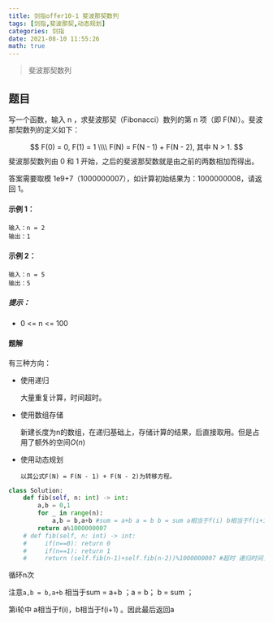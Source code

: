 ```yaml
---
title: 剑指offer10-1 斐波那契数列
tags: [剑指,斐波那契,动态规划]
categories: 剑指
date: 2021-08-10 11:55:26
math: true
---
```


>斐波那契数列

## 题目

写一个函数，输入 n ，求斐波那契（Fibonacci）数列的第 n 项（即 F(N)）。斐波那契数列的定义如下：

$$
F(0) = 0,   F(1) = 1 \\\\
F(N) = F(N - 1) + F(N - 2), 其中 N > 1.
$$
斐波那契数列由 0 和 1 开始，之后的斐波那契数就是由之前的两数相加而得出。

答案需要取模 1e9+7（1000000007），如计算初始结果为：1000000008，请返回 1。

#### 示例 1：

```
输入：n = 2
输出：1
```

#### 示例 2：

```
输入：n = 5
输出：5
```

##### 提示：

- 0 <= n <= 100

#### 题解

有三种方向：

- 使用递归

  大量重复计算，时间超时。

- 使用数组存储

  新建长度为n的数组，在递归基础上，存储计算的结果，后直接取用。但是占用了额外的空间$O(n)$

- 使用动态规划

  `以其公式F(N) = F(N - 1) + F(N - 2)为转移方程。`

```python
class Solution:
    def fib(self, n: int) -> int:
        a,b = 0,1
        for _ in range(n):
            a,b = b,a+b #sum = a+b a = b b = sum a相当于f(i) b相当于f(i+1)
        return a%1000000007
    # def fib(self, n: int) -> int:
    #     if(n==0): return 0
    #     if(n==1): return 1
    #     return (self.fib(n-1)+self.fib(n-2))%1000000007 #超时 递归时间复杂度大
```

循环n次

注意`a,b = b,a+b` 相当于sum = a+b ；a = b； b = sum ；

第i轮中 a相当于f(i)，b相当于f(i+1) 。因此最后返回a

